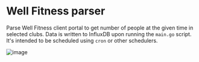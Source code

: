 # Well Fitness parser

Parse Well Fitness client portal to get number of people at the given time in selected clubs.
Data is written to InfluxDB upon running the `main.go` script. It's intended to be scheduled
using `cron` or other schedulers.

![image](https://github.com/user-attachments/assets/66396d5c-00a4-423f-b727-74837b4c7f9e)
